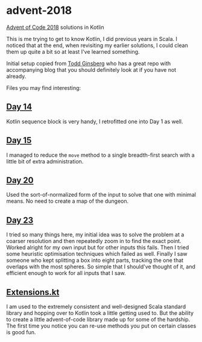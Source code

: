 # advent-2018
[Advent of Code 2018](https://adventofcode.com/2018) solutions in Kotlin

This is me trying to get to know Kotlin, I did previous years in Scala.
I noticed that at the end, when revisiting my earlier solutions, I could clean them up quite a bit so at least I've learned something.

Initial setup copied from [Todd Ginsberg](https://github.com/tginsberg/) who has a great repo with accompanying
blog that you should definitely look at if you have not already.

Files you may find interesting:

## [Day 14](https://github.com/fdlk/advent-2018/blob/master/src/main/kotlin/nl/kelpin/fleur/advent2018/Day14.kt)
Kotlin sequence block is very handy, I retrofitted one into Day 1 as well.

## [Day 15](https://github.com/fdlk/advent-2018/blob/master/src/main/kotlin/nl/kelpin/fleur/advent2018/Day15.kt)
I managed to reduce the `move` method to a single breadth-first search with a little bit of extra administration.

## [Day 20](https://github.com/fdlk/advent-2018/blob/master/src/main/kotlin/nl/kelpin/fleur/advent2018/Day20.kt)
Used the sort-of-normalized form of the input to solve that one with minimal means.
No need to create a map of the dungeon.

## [Day 23](https://github.com/fdlk/advent-2018/blob/master/src/main/kotlin/nl/kelpin/fleur/advent2018/Day23.kt)
I tried so many things here, my initial idea was to solve the problem at a coarser resolution and then repeatedly 
zoom in to find the exact point. Worked alright for my own input but for other inputs this fails.
Then I tried some heuristic optimisation techniques which failed as well.
Finally I saw someone who kept splitting a box into eight parts, tracking the one that overlaps with the most 
spheres. So simple that I should've thought of it, and efficient enough to work for all inputs that I saw.

## [Extensions.kt](https://github.com/fdlk/advent-2018/blob/master/src/main/kotlin/nl/kelpin/fleur/advent2018/Extensions.kt)
I am used to the extremely consistent and well-designed Scala standard library and hopping over to Kotlin took
a little getting used to.
But the ability to create a little advent-of-code library made up for some of the hardship.
The first time you notice you can re-use methods you put on certain classes is good fun.
